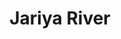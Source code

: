 ---
title: "Jariya River"
title_bn: "জারিয়া নদী"
description: "Jariya river starts from Guzalikanda & Tutirpara and ends at Dekanda."
---